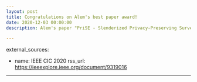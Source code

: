```yaml
---
layout: post
title: Congratulations on Alem's best paper award!
date: 2020-12-03 00:00:00
description: Alem's paper "PriSE - Slenderized Privacy-Preserving Surveillance as an Edge Service" won the best paper award at the 6th IEEE International Conference on Collaboration and Internet Computing (IEEE CIC 2020).

---
```

external_sources:
  - name: IEEE CIC 2020
    rss_url: https://ieeexplore.ieee.org/document/9319016
---
